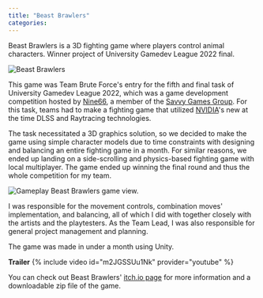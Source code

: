 ```yaml
---
title: "Beast Brawlers"
categories:
---
```


Beast Brawlers is a 3D fighting game where players control animal characters. Winner project of University Gamedev League 2022 final.

![Beast Brawlers]({{site.url}}{{site.baseurl}}/assets/images/beast-brawlers-logo.png)

This game was Team Brute Force's entry for the fifth and final task of University Gamedev League 2022, which was a game development competition hosted by [Nine66][nine66], a member of the [Savvy Games Group][savvy-games-group]. For this task, teams had to make a fighting game that utilized [NVIDIA][nvidia]'s new at the time DLSS and Raytracing technologies.

The task necessitated a 3D graphics solution, so we decided to make the game using simple character models due to time constraints with designing and balancing an entire fighting game in a month. For similar reasons, we ended up landing on a side-scrolling and physics-based fighting game with local multiplayer. The game ended up winning the final round and thus the whole competition for my team.

![Gameplay]({{site.url}}{{site.baseurl}}/assets/images/beast-brawlers-gameplay.png)
Beast Brawlers game view.

I was responsible for the movement controls, combination moves' implementation, and balancing, all of which I did with together closely with the artists and the playtesters. As the Team Lead, I was also responsible for general project management and planning.

The game was made in under a month using Unity.

**Trailer**
{% include video id="m2JGSSUu1Nk" provider="youtube" %}

You can check out Beast Brawlers' [itch.io page][website] for more information and a downloadable zip file of the game.

[nine66]: https://www.linkedin.com/company/nine66/
[savvy-games-group]: https://savvygames.com/
[nvidia]: https://www.nvidia.com/en-us/
[website]: https://bruteforcestudios.itch.io/beast-brawlers
